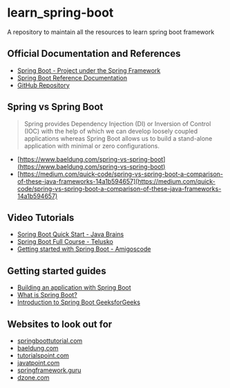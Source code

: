 # learn_spring-boot
A repository to maintain all the resources to learn spring boot framework

## Official Documentation and References
 - [Spring Boot - Project under the Spring Framework](https://spring.io/projects/spring-boot)
 - [Spring Boot Reference Documentation](https://docs.spring.io/spring-boot/docs/current/reference/htmlsingle/)
 - [GitHub Repository](https://github.com/spring-projects/spring-boot)

## Spring vs Spring Boot
  > Spring provides Dependency Injection (DI) or Inversion of Control (IOC) with the help of which we can develop loosely coupled applications whereas Spring Boot allows us to build a stand-alone application with minimal or zero configurations.
 - [https://www.baeldung.com/spring-vs-spring-boot](https://www.baeldung.com/spring-vs-spring-boot)
 - [https://medium.com/quick-code/spring-vs-spring-boot-a-comparison-of-these-java-frameworks-14a1b594657](https://medium.com/quick-code/spring-vs-spring-boot-a-comparison-of-these-java-frameworks-14a1b594657)
 
## Video Tutorials
 - [Soring Boot Quick Start - Java Brains](https://www.youtube.com/playlist?list=PLqq-6Pq4lTTbx8p2oCgcAQGQyqN8XeA1x)
 - [Spring Boot Full Course - Telusko](https://www.youtube.com/watch?v=35EQXmHKZYs)
 - [Getting started with Spring Boot - Amigoscode](https://www.youtube.com/watch?v=Ke7Tr4RgRTs)

## Getting started guides
 - [Building an application with Spring Boot](https://spring.io/guides/gs/spring-boot/)
 - [What is Spring Boot?](https://dzone.com/articles/what-is-spring-boot#)
 - [Introduction to Spring Boot GeeksforGeeks](https://www.geeksforgeeks.org/introduction-to-spring-boot/)
 
 
## Websites to look out for
 - [springboottutorial.com](https://www.springboottutorial.com/)
 - [baeldung.com](https://www.baeldung.com/)
 - [tutorialspoint.com](https://www.tutorialspoint.com/spring_boot/index.htm)
 - [javatpoint.com](https://www.javatpoint.com/spring-boot-tutorial)
 - [springframework.guru](https://springframework.guru/)
 - [dzone.com](https://dzone.com/)
